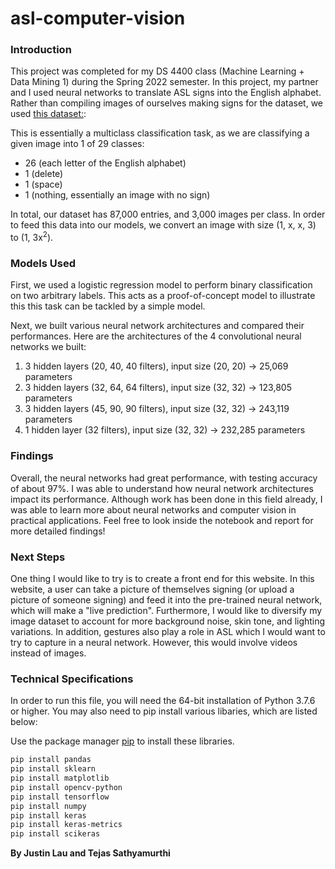 # asl-computer-vision

### Introduction
This project was completed for my DS 4400 class (Machine Learning + Data Mining 1) during the Spring 2022 semester. In this project, my partner and I used neural networks to translate ASL signs into the English alphabet. Rather than compiling images of ourselves making signs for the dataset, we used [this dataset:](https://www.kaggle.com/grassknoted/asl-alphabet): 

This is essentially a multiclass classification task, as we are classifying a given image into 1 of 29 classes: 
- 26 (each letter of the English alphabet) 
- 1 (delete) 
- 1 (space)
- 1 (nothing, essentially an image with no sign)

In total, our dataset has 87,000 entries, and 3,000 images per class. In order to feed this data into our models, we convert an image with size (1, x, x, 3) to (1, 3x<sup>2</sup>).

### Models Used
First, we used a logistic regression model to perform binary classification on two arbitrary labels. This acts as a proof-of-concept model to illustrate this this task can be tackled by a simple model.

Next, we built various neural network architectures and compared their performances. Here are the architectures of the 4 convolutional neural networks we built:
1. 3 hidden layers (20, 40, 40 filters), input size (20, 20) → 25,069 parameters
2. 3 hidden layers (32, 64, 64 filters), input size (32, 32) → 123,805 parameters
3. 3 hidden layers (45, 90, 90 filters), input size (32, 32) → 243,119 parameters
4. 1 hidden layer (32 filters), input size (32, 32) → 232,285 parameters

### Findings
Overall, the neural networks had great performance, with testing accuracy of about 97%. I was able to understand how neural network architectures impact its performance. Although work has been done in this field already, I was able to learn more about neural networks and computer vision in practical applications. Feel free to look inside the notebook and report for more detailed findings!

### Next Steps
One thing I would like to try is to create a front end for this website. In this website, a user can take a picture of themselves signing (or upload a picture of someone signing) and feed it into the pre-trained neural network, which will make a "live prediction". Furthermore, I would like to diversify my image dataset to account for more background noise, skin tone, and lighting variations. In addition, gestures also play a role in ASL which I would want to try to capture in a neural network. However, this would involve videos instead of images.

### Technical Specifications
In order to run this file, you will need the 64-bit installation of Python 3.7.6 or higher. You may also need to pip install various libaries, which are listed below:

Use the package manager [pip](https://pip.pypa.io/en/stable/) to install these libraries.

```bash
pip install pandas
pip install sklearn
pip install matplotlib
pip install opencv-python
pip install tensorflow
pip install numpy
pip install keras
pip install keras-metrics
pip install scikeras
```

**By Justin Lau and Tejas Sathyamurthi**
